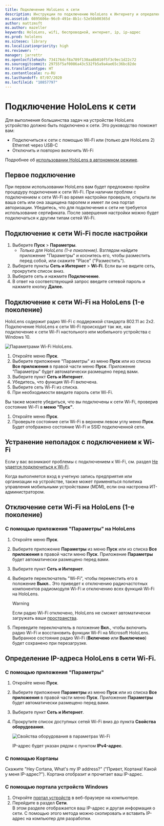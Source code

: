 ```yaml
---
title: Подключение HoloLens к сети
description: Инструкции по подключению HoloLens к Интернету и определению IP-адреса устройства.
ms.assetid: 0895606e-96c0-491e-8b1c-52e56b00365d
author: mattzmsft
ms.author: mazeller
keywords: HoloLens, wifi, беспроводной, интернет, ip, ip-адрес
ms.prod: hololens
ms.sitesec: library
ms.localizationpriority: high
ms.reviewer: ''
manager: jarrettr
ms.openlocfilehash: 734176dcf8a789f130aa8b010f5f3c9ec1d22c72
ms.sourcegitcommit: 29755f5af0086a43c532fb5a9a4ae65c36bc82de
ms.translationtype: HT
ms.contentlocale: ru-RU
ms.lasthandoff: 07/07/2020
ms.locfileid: "10857797"
---
```

# Подключение HoloLens к сети

Для выполнения большинства задач на устройстве HoloLens устройство должно быть подключено к сети. Это руководство поможет вам:

- Подключиться к сети с помощью Wi-Fi или (только для HoloLens 2) Ethernet через USB-C
- Отключить и повторно включить Wi-Fi

Подробнее об [использовании HoloLens в автономном режиме](hololens-offline.md).

## Первое подключение

При первом использовании HoloLens вам будет предложено пройти процедуру подключения к сети Wi-Fi. При наличии проблем с подключением к сети Wi-Fi во время настройки проверьте, открыта ли ваша сеть или она защищена паролем и имеет ли она портал авторизации. Убедитесь, что для подключения к сети не требуется использование сертификата. После завершения настройки можно будет подключаться к другим типам сетей Wi-Fi.

## Подключение к сети Wi-Fi после настройки

1. Выберите **Пуск** > **Параметры**.
   - *Только для HoloLens (1-е поколение)*. Взглядом найдите приложение "Параметры" и коснитесь его, чтобы разместить перед собой, или скажите "Place" ("Разместить").
1. Выберите пункты **Сеть и Интернет** > **Wi-Fi**. Если вы не видите сеть, прокрутите список вниз.
1. Выберите сеть и нажмите **Подключение**.
1. В ответ на соответствующий запрос введите сетевой пароль и нажмите кнопку **Далее.**

## Подключение к сети Wi-Fi на HoloLens (1-е поколение)

HoloLens содержит радио Wi-Fi с поддержкой стандарта 802.11 ac 2x2. Подключение HoloLens к сети Wi-Fi происходит так же, как подключение к сети Wi-Fi настольного или мобильного устройства с Windows 10.

![Параметрами Wi-Fi HoloLens.](./images/wifi-hololens-600px.jpg)

1. Откройте меню **Пуск**.
1. Выберите приложение "Параметры" из меню **Пуск** или из списка **Все приложения** в правой части меню **Пуск**. Приложение "Параметры" будет автоматически размещено перед вами.
1. Выберите пункт **Сеть и Интернет**.
1. Убедитесь, что функция Wi-Fi включена.
1. Выберите сеть Wi-Fi из списка.
1. При необходимости введите пароль сети Wi-Fi.

Вы также можете убедиться, что вы подключены к сети Wi-Fi, проверив состояние Wi-Fi в **меню "Пуск"**.

1. Откройте меню **Пуск**.
1. Проверьте состояние сети Wi-Fi в верхнем левом углу меню **Пуск**. Будет отображено состояние Wi-Fi и SSID подключенной сети.

## Устранение неполадок с подключением к Wi-Fi

Если у вас возникают проблемы с подключением к Wi-Fi, см. раздел [Не удается подключиться к Wi-Fi](./hololens-faq.md#i-cant-connect-to-wi-fi).

Когда выполняется вход в учетную запись предприятия или организации на устройстве, также может применяться политика управления мобильными устройствами (MDM), если она настроена ИТ-администратором.

## Отключение сети Wi-Fi на HoloLens (1-е поколение)

### С помощью приложения "Параметры" на HoloLens

1. Откройте меню **Пуск**.
1. Выберите приложение **Параметры** из меню **Пуск** или из списка **Все приложения** в правой части меню **Пуск**. Приложение **Параметры** будет автоматически размещено перед вами.
1. Выберите пункт **Сеть и Интернет**.
1. Выберите переключатель "Wi-Fi", чтобы переместить его в положение **Выкл.**. Это приведет к отключению радиочастотных компонентов радиомодуля Wi-Fi и отключению всех функций Wi-Fi на HoloLens.

    > [!WARNING]
    > Если радио Wi-Fi отключено, HoloLens не сможет автоматически загружать ваши [пространства](hololens-spaces.md).

1. Переведите переключатель в положение **Вкл.**, чтобы включить радио Wi-Fi и восстановить функции Wi-Fi на Microsoft HoloLens. Выбранное состояние радио Wi-Fi (**Включено** или **Выключено**) будет сохранено при перезагрузке.

## Определение IP-адреса HoloLens в сети Wi-Fi.

### С помощью приложения "Параметры"

1. Откройте меню **Пуск**.
1. Выберите приложение **Параметры** из меню **Пуск** или из списка **Все приложения** в правой части меню **Пуск**. Приложение **Параметры** будет автоматически размещено перед вами.
1. Выберите пункт **Сеть и Интернет**.
1. Прокрутите список доступных сетей Wi-Fi вниз до пункта **Свойства оборудования**.

    ![Свойства оборудования в параметрах Wi-Fi](./images/wifi-hololens-hwdetails.jpg)

   IP-адрес будет указан рядом с пунктом **IPv4-адрес**.

### С помощью Кортаны

Скажите "Hey Cortana, What's my IP address?" ("Привет, Кортана! Какой у меня IP-адрес?"). Кортана отобразит и прочитает ваш IP-адрес.

### С помощью портала устройств Windows

1. Откройте [портал устройств](/windows/mixed-reality/using-the-windows-device-portal.md#networking) в веб-браузере на компьютере.
1. Перейдите в раздел **Сети**.  
   В этом разделе отображается ваш IP-адрес и другая информация о сети. С помощью этого метода можно скопировать и вставить IP-адрес на компьютер для разработки.
